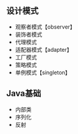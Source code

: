 ## 设计模式

- 观察者模式【observer】
- 装饰者模式
- 代理模式
- 适配器模式【adapter】
- 工厂模式
- 策略模式
- 单例模式【singleton】

## Java基础

- 内部类
- 序列化
- 反射